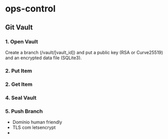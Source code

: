 # ops-control

## Git Vault

### 1. Open Vault

Create a branch (/vault/[vault_id]) and put a public key (RSA or Curve25519) and an encrypted data file (SQLite3).

### 2. Put Item

### 2. Get Item

### 4. Seal Vault

### 5. Push Branch

- Domínio human friendly
- TLS com letsencrypt
- 